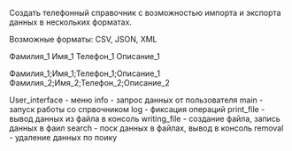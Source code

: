 Создать телефонный справочник с возможностью импорта  и экспорта данных в нескольких форматах.

Возможные форматы: CSV, JSON, XML

Фамилия_1
Имя_1
Телефон_1
Описание_1

Фамилия_1;Имя_1;Телефон_1;Описание_1
Фамилия_2;Имя_2;Телефон_2;Описание_2

User_interface - меню
info - запрос данных от пользователя
main - запуск работы со спрвочником
log - фиксация операций
print_file - вывод данных из файла в консоль
writing_file - создание файла, запись данных в фаил
search - поск данных в файлах, вывод в консоль
removal - удаление данных по поику